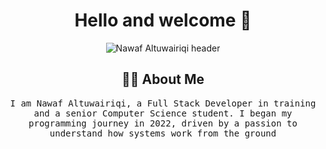<!-- Nawaf Altuwairiqi's GitHub Profile -->

<h1 align="center">Hello and welcome 👋</h1>

<div align="center">
  <img src="https://raw.githubusercontent.com/YourUsername/YourUsername/main/header.png" alt="Nawaf Altuwairiqi header"/>
</div>

<h2 align="center">👨‍💻 About Me</h2>

<p align="center">
  <samp>
    I am Nawaf Altuwairiqi, a Full Stack Developer in training and a senior Computer Science student. I began my programming journey in 2022, driven by a passion to understand how systems work from the ground
